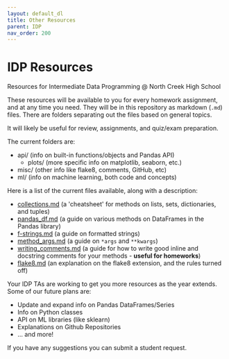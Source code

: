 ```yaml
---
layout: default_dl
title: Other Resources
parent: IDP
nav_order: 200
---
```

# IDP Resources

Resources for Intermediate Data Programming @ North Creek High School

These resources will be available to you for every homework assignment, and at any time you need. They will be in this repository as markdown (`.md`) files. There are folders separating out the files based on general topics.

It will likely be useful for review, assignments, and quiz/exam preparation. 

The current folders are:
- api/ (info on built-in functions/objects and Pandas API)
  - plots/ (more specific info on matplotlib, seaborn, etc.)
- misc/ (other info like flake8, comments, GitHub, etc)
- ml/ (info on machine learning, both code and concepts)

Here is a list of the current files available, along with a description:
- [collections.md](collections) (a 'cheatsheet' for methods on lists, sets, dictionaries, and tuples)
- [pandas_df.md](pandas_df) (a guide on various methods on DataFrames in the Pandas library)
- [f-strings.md](f-strings) (a guide on formatted strings)
- [method_args.md](method_args) (a guide on `*args` and `**kwargs`)
- [writing_comments.md](mwriting_comments) (a guide for how to write good inline and docstring comments for your methods - **useful for homeworks**)
- [flake8.md](flake8) (an explanation on the flake8 extension, and the rules turned off)



Your IDP TAs are working to get you more resources as the year extends. Some of our future plans are:
- Update and expand info on Pandas DataFrames/Series
- Info on Python classes
- API on ML libraries (like sklearn)
- Explanations on Github Repositories
- ... and more!

If you have any suggestions you can submit a student request.
